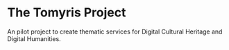 # The Tomyris Project

An pilot project to create thematic services for Digital Cultural Heritage and Digital Humanities.


